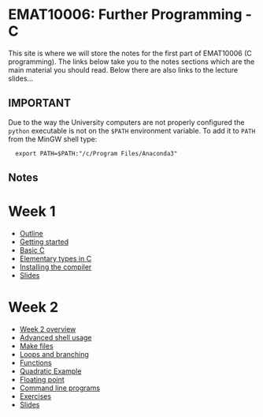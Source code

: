 EMAT10006: Further Programming - C
==================================

This site is where we will store the notes for the first part of EMAT10006 (C
programming). The links below take you to the notes sections which are the
main material you should read. Below there are also links to the lecture
slides...

IMPORTANT
---------

Due to the way the University computers are not properly configured the
`python` executable is not on the `$PATH` environment variable. To add it to
`PATH` from the MinGW shell type:
```
  export PATH=$PATH:"/c/Program Files/Anaconda3"
```

Notes
-----

# Week 1

* [Outline](outline.html)
* [Getting started](getting_started.html)
* [Basic C](basic_c.html)
* [Elementary types in C](elementary_types.html)
* [Installing the compiler](installing.html)
* [Slides](slides1.html)

# Week 2

* [Week 2 overview](week2overview.html)
* [Advanced shell usage](advanced_shell.html)
* [Make files](makefiles.html)
* [Loops and branching](loopsbranching.html)
* [Functions](functions.html)
* [Quadratic Example](quadratic1.html)
* [Floating point](floating_point.html)
* [Command line programs](commandline.html)
* [Exercises](exercises2.html)
* [Slides](slides2.html)
